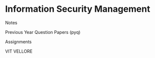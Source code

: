 # Information Security Management

Notes 

Previous Year Question Papers (pyq) 

Assignments

VIT VELLORE 




